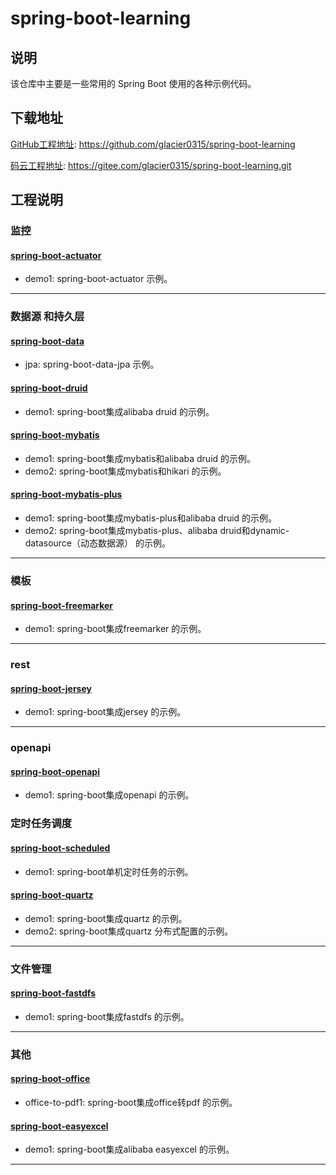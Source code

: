 # spring-boot-learning
## 说明

该仓库中主要是一些常用的 Spring Boot 使用的各种示例代码。

## 下载地址

[GitHub工程地址](https://github.com/glacier0315/spring-boot-learning): https://github.com/glacier0315/spring-boot-learning

[码云工程地址](https://gitee.com/glacier0315/spring-boot-learning.git): https://gitee.com/glacier0315/spring-boot-learning.git

## 工程说明
### 监控
#### [spring-boot-actuator](https://github.com/glacier0315/spring-boot-learning/tree/master/spring-boot-actuator)
* demo1: spring-boot-actuator 示例。
***

### 数据源 和持久层
#### [spring-boot-data](https://github.com/glacier0315/spring-boot-learning/tree/master/spring-boot-data)
* jpa: spring-boot-data-jpa 示例。
#### [spring-boot-druid](https://github.com/glacier0315/spring-boot-learning/tree/master/spring-boot-druid)
* demo1: spring-boot集成alibaba druid 的示例。
#### [spring-boot-mybatis](https://github.com/glacier0315/spring-boot-learning/tree/master/spring-boot-mybatis)
* demo1: spring-boot集成mybatis和alibaba druid 的示例。
* demo2: spring-boot集成mybatis和hikari 的示例。
#### [spring-boot-mybatis-plus](https://github.com/glacier0315/spring-boot-learning/tree/master/spring-boot-mybatis-plus)
* demo1: spring-boot集成mybatis-plus和alibaba druid 的示例。
* demo2: spring-boot集成mybatis-plus、alibaba druid和dynamic-datasource（动态数据源） 的示例。
***

### 模板
#### [spring-boot-freemarker](https://github.com/glacier0315/spring-boot-learning/tree/master/spring-boot-freemarker)
* demo1: spring-boot集成freemarker 的示例。
***

### rest
#### [spring-boot-jersey](https://github.com/glacier0315/spring-boot-learning/tree/master/spring-boot-jersey)
* demo1: spring-boot集成jersey 的示例。
***

### openapi
#### [spring-boot-openapi](https://github.com/glacier0315/spring-boot-learning/tree/master/spring-boot-openapi)
* demo1: spring-boot集成openapi 的示例。

### 定时任务调度
#### [spring-boot-scheduled](https://github.com/glacier0315/spring-boot-learning/tree/master/spring-boot-scheduled)
* demo1: spring-boot单机定时任务的示例。
#### [spring-boot-quartz](https://github.com/glacier0315/spring-boot-learning/tree/master/spring-boot-quartz)
* demo1: spring-boot集成quartz 的示例。
* demo2: spring-boot集成quartz 分布式配置的示例。
***

### 文件管理
#### [spring-boot-fastdfs](https://github.com/glacier0315/spring-boot-learning/tree/master/spring-boot-fastdfs)
* demo1: spring-boot集成fastdfs 的示例。
***

### 其他
#### [spring-boot-office](https://github.com/glacier0315/spring-boot-learning/tree/master/spring-boot-office)
* office-to-pdf1: spring-boot集成office转pdf 的示例。
#### [spring-boot-easyexcel](https://github.com/glacier0315/spring-boot-learning/tree/master/spring-boot-easyexcel)
* demo1: spring-boot集成alibaba easyexcel 的示例。
***
